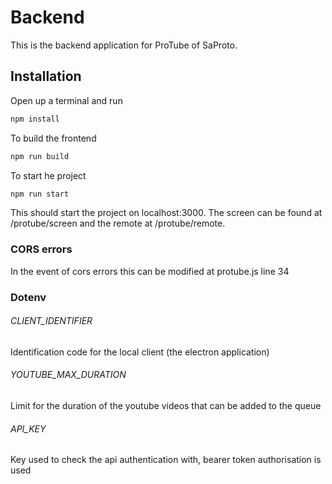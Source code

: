 # Backend
This is the backend application for ProTube of SaProto.

## Installation
Open up a terminal and run 
```sh
npm install
```
To build the frontend
```sh
npm run build
```
To start he project
```sh
npm run start
```
This should start the project on localhost:3000. The screen can be found at /protube/screen and the remote at /protube/remote.

### CORS errors
In the event of cors errors this can be modified at protube.js line 34

### Dotenv
###### CLIENT_IDENTIFIER
Identification code for the local client (the electron application)
###### YOUTUBE_MAX_DURATION
Limit for the duration of the youtube videos that can be added to the queue
###### API_KEY
Key used to check the api authentication with, bearer token authorisation is used

